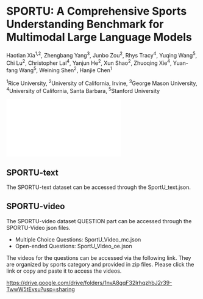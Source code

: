 # SPORTU: A Comprehensive Sports Understanding Benchmark for Multimodal Large Language Models
Haotian Xia<sup>1,2</sup>, Zhengbang Yang<sup>3</sup>, Junbo Zou<sup>2</sup>, Rhys Tracy<sup>4</sup>, Yuqing Wang<sup>5</sup>, Chi Lu<sup>2</sup>, Christopher Lai<sup>4</sup>, Yanjun He<sup>2</sup>, Xun Shao<sup>2</sup>, Zhuoqing Xie<sup>4</sup>, Yuan-fang Wang<sup>5</sup>, Weining Shen<sup>2</sup>, Hanjie Chen<sup>1</sup>

<sup>1</sup>Rice University, <sup>2</sup>University of California, Irvine, <sup>3</sup>George Mason University, <sup>4</sup>University of California, Santa Barbara, <sup>5</sup>Stanford University

![paper](image/pic_fi.pdf)

## SPORTU-text
The SPORTU-text dataset can be accessed through the SportU_text.json.

## SPORTU-video
The SPORTU-video dataset QUESTION part can be accessed through the SPORTU-Video json files.
- Multiple Choice Questions: SportU_Video_mc.json
- Open-ended Questions: SportU_Video_oe.json

The videos for the questions can be accessed via the following link. They are organized by sports category and provided in zip files. Please click the link or copy and paste it to access the videos.

https://drive.google.com/drive/folders/1nvA8gqF32lrhqzhbJ2r39-TwwW5tEvsu?usp=sharing
